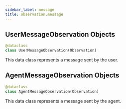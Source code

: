 ```yaml
---
sidebar_label: message
title: observation.message
---
```


## UserMessageObservation Objects

```python
@dataclass
class UserMessageObservation(Observation)
```

This data class represents a message sent by the user.

## AgentMessageObservation Objects

```python
@dataclass
class AgentMessageObservation(Observation)
```

This data class represents a message sent by the agent.

